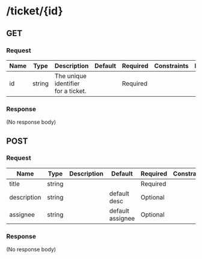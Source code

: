 # /ticket/{id}

## GET


### Request
| Name  | Type  | Description | Default | Required | Constraints | Example |
|-------|-------|-------------|---------|----------|-------------|---------| 
| id | string | The unique identifier for a ticket. |  | Required |  |  


### Response
(No response body)
## POST


### Request
| Name  | Type  | Description | Default | Required | Constraints | Example |
|-------|-------|-------------|---------|----------|-------------|---------| 
| title | string |  |  | Required |  |  
| description | string |  | default desc | Optional |  |  
| assignee | string |  | default assignee | Optional |  |  


### Response
(No response body)